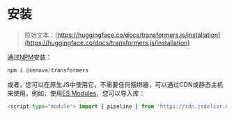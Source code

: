 # 安装

> 原始文本：[https://huggingface.co/docs/transformers.js/installation](https://huggingface.co/docs/transformers.js/installation)

通过[NPM](https://www.npmjs.com/package/@xenova/transformers)安装：

```py
npm i @xenova/transformers
```

或者，您可以在原生JS中使用它，不需要任何捆绑器，可以通过CDN或静态主机来使用。例如，使用[ES Modules](https://developer.mozilla.org/en-US/docs/Web/JavaScript/Guide/Modules)，您可以导入库：

```py
<script type="module"> import { pipeline } from 'https://cdn.jsdelivr.net/npm/@xenova/transformers@2.15.0'; </script>
```
